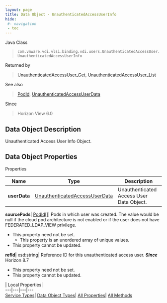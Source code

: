 ```yaml
---
layout: page
title: Data Object - UnauthenticatedAccessUserInfo
hide:
 #- navigation
 - toc
---
```






Java Class  
> `com.vmware.vdi.vlsi.binding.vdi.users.UnauthenticatedAccessUser.UnauthenticatedAccessUserInfo`

Returned by  
> [UnauthenticatedAccessUser_Get](vdi.users.UnauthenticatedAccessUser.md#get), [UnauthenticatedAccessUser_List](vdi.users.UnauthenticatedAccessUser.md#list)

See also  
> [PodId](vdi.entity.PodId.md), [UnauthenticatedAccessUserData](vdi.users.UnauthenticatedAccessUser.UnauthenticatedAccessUserData.md)

Since  
> Horizon View 6.0


## Data Object Description 

Unauthenticated Access User Info Object. 

## Data Object Properties

Properties

Name |  Type |  Description   
---|---|---  
**userData**| [UnauthenticatedAccessUserData](vdi.users.UnauthenticatedAccessUser.UnauthenticatedAccessUserData.md)|  Unauthenticated Access User Data Object.   
  
**sourcePods**| [PodId[]](vdi.entity.PodId.md)|  Pods in which user was created. The value would be null if the cloud pod architecture is not enabled or if the user does not have FEDERATED_LDAP_VIEW privilege.   


* This property need not be set.
  * This property is an unordered array of unique values.
* This property cannot be updated.

  
**refId**|  xsd:string|  Reference ID for this unauthenticated access user.  **_Since_** Horizon 8.7  


* This property need not be set.
* This property cannot be updated.

  
  
  
 | Local Properties|   
---|---|---|---  
[Service Types](index-mo_types.md)| [Data Object Types](index-do_types.md)| [All Properties](index-properties.md)| [All Methods](index-methods.md)  
  
  

